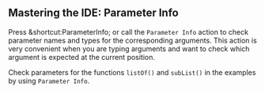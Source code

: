 ## Mastering the IDE: Parameter Info

Press <span class="shortcut">&shortcut:ParameterInfo;</span> 
or call the <span class="control">`Parameter Info`</span> action to check 
parameter names and types for the corresponding arguments. This action is very
convenient when you are typing arguments and want to check which argument
is expected at the current position.

Check parameters for the functions `listOf()` and `subList()` in the examples
by using <span class="control">`Parameter Info`</span>.